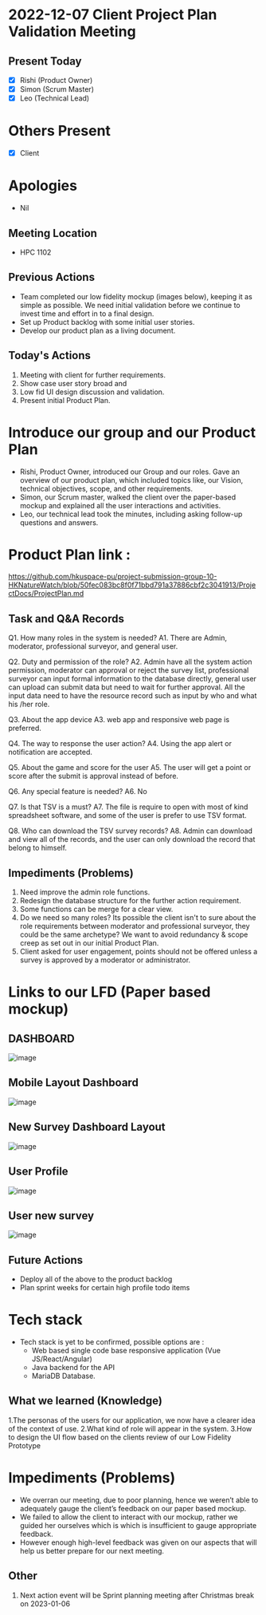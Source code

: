# 2022-12-07 Client Project Plan Validation Meeting

## Present Today
- [X] Rishi (Product Owner)
- [X] Simon (Scrum Master)
- [X] Leo (Technical Lead)

# Others Present
- [X] Client

# Apologies
- Nil

## Meeting Location
- HPC 1102


## Previous Actions

- Team completed our low fidelity mockup (images below), keeping it as simple as possible. We need initial validation before we continue to invest time and effort in to a final design.
- Set up Product backlog with some initial user stories.
- Develop our product plan as a living document.

## Today's Actions

1. Meeting with client for further requirements.
3. Show case user story broad and 
4. Low fid UI design discussion and validation.
5. Present initial Product Plan.


# Introduce our group and our Product Plan
- Rishi, Product Owner, introduced our Group and our roles. Gave an overview of our product plan, which included topics like,  our Vision, technical objectives, scope, and other requirements.
- Simon, our Scrum master, walked the client over the paper-based mockup and explained all the user interactions and activities.
- Leo, our technical lead took the minutes, including asking follow-up questions and answers.

# Product Plan link : 
https://github.com/hkuspace-pu/project-submission-group-10-HKNatureWatch/blob/50fec083bc8f0f71bbd791a37886cbf2c3041913/ProjectDocs/ProjectPlan.md

## Task and Q&A Records
Q1. How many roles in the system is needed?
A1. There are Admin, moderator, professional surveyor, and general user.

Q2. Duty and permission of the role?
A2. Admin have all the system action permission, moderator can approval or reject the survey list,
professional surveyor can input formal information to the database directly, 
general user can upload can submit data but need to wait for further approval. 
All the input data need to have the resource record such as input by who and what his /her role.

Q3. About the app device
A3. web app and responsive web page is preferred.

Q4. The way to response the user action?
A4. Using the app alert or notification are accepted.

Q5. About the game and score for the user
A5. The user will get a point or score after the submit is approval instead of before.

Q6. Any special feature is needed?
A6. No

Q7. Is that TSV is a must?
A7. The file is require to open with most of kind spreadsheet software, and some of the user is prefer to use TSV format.

Q8. Who can download the TSV survey records?
A8. Admin can download and view all of the records, and the user can only download the record that belong to himself.

## Impediments (Problems)
1. Need improve the admin role functions.
2. Redesign the database structure for the further action requirement.
3. Some functions can be merge for a clear view.
4. Do we need so many roles? Its possible the client isn't to sure about the role requirements between moderator and professional surveyor, they could be the same archetype? We want to avoid redundancy &  scope creep as set out in our initial Product Plan.
5. Client asked for user engagement, points should not be offered unless a survey is approved by a moderator or administrator.


# Links to our LFD (Paper based mockup)
## DASHBOARD
![image](https://user-images.githubusercontent.com/5736415/211998623-57618710-e840-4544-a07a-2e851156a2e0.png)

## Mobile Layout Dashboard
![image](https://user-images.githubusercontent.com/5736415/211998676-f6f5e7d3-ac80-47e1-9df6-0dc8eed7c615.png)

## New Survey Dashboard Layout
![image](https://user-images.githubusercontent.com/5736415/211998820-36438c9a-8666-4c0c-875b-c92db1f8cb54.png)

## User Profile
![image](https://user-images.githubusercontent.com/5736415/211999006-c67e20e6-c376-4a94-a6ad-a831cc3d898f.png)

## User new survey
![image](https://user-images.githubusercontent.com/5736415/211999061-da57fed8-4173-4980-84e0-41343fee04fa.png)

## Future Actions
- Deploy all of the above to the product backlog
- Plan sprint weeks for certain high profile todo items

# Tech stack
- Tech stack is yet to be confirmed, possible options are :
  - Web based single code base responsive application (Vue JS/React/Angular)
  - Java backend for the API
  - MariaDB Database. 

## What we learned (Knowledge)
1.The personas of the users for our application, we now have a clearer idea of the context of use.
2.What kind of role will appear in the system.
3.How to design the UI flow based on the clients review of our Low Fidelity Prototype

# Impediments (Problems)
- We overran our meeting, due to poor planning, hence we weren’t able to adequately gauge the client’s feedback on our paper based mockup.
- We failed to allow the client to interact with our mockup, rather we guided her ourselves which is which is insufficient to gauge appropriate feedback.
- However enough high-level feedback was given on our aspects that will help us better prepare for our next meeting.



## Other
1. Next action event will be Sprint planning meeting after Christmas break on 2023-01-06
